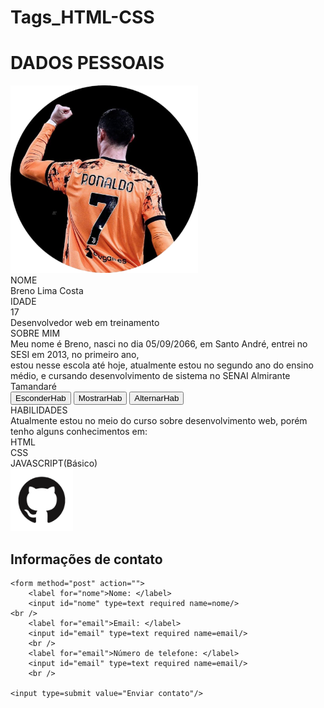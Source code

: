 # Tags_HTML-CSS
<!DOCTYPE html>
<html lang="en">
<head>
    <meta charset="UTF-8">
    <meta name="viewport" content="width=device-width, initial-scale=1.0">
    <title>Dados Pessoais</title>
    <link rel="stylesheet" href="pagpessoal.css">
    <link rel="preconnect" href="https://fonts.googleapis.com">
<link rel="preconnect" href="https://fonts.gstatic.com" crossorigin>
<link href="https://fonts.googleapis.com/css2?family=Sometype+Mono&display=swap" rel="stylesheet">
<script defer src="pagpessoal.js"></script>
</head>
<body>
    <div class="lgl">
    <h1>DADOS PESSOAIS</h1>
    <div class="img">
    <img src="papai cris_preview_rev_1.png" width="300"><br>
    </div>
</div>

<div class="legal">
        <p1>NOME</p1><br> 
    </div>
    <div class="mic">
        <p2>Breno Lima Costa</p2><br>
    </div>
    <div class="legal">
        <p3>IDADE</p3><br>
    </div>
    <div class="mic">
        <p4>17</p4><br>
    </div>
    <div class="lok">
        <p5>Desenvolvedor web em treinamento</p5><br>
    </div>
    <div class="legal">
        <p6>SOBRE MIM</p6><br>
    </div>
    <div class="mic">
        <p7>Meu nome é Breno, nasci no dia 05/09/2066, em Santo André, entrei no SESI em 2013, no primeiro ano,<br> estou nesse escola até hoje, atualmente estou no segundo ano do ensino médio, e cursando desenvolvimento de sistema no SENAI Almirante Tamandaré</p7><br>
    </div>
    <button onclick="esconde('bob')">EsconderHab</button>
    <button onclick="mostrar('bob')">MostrarHab</button>
    <button onclick="toggle('bob')">AlternarHab</button>
    <div class="legal">
        <p8>HABILIDADES</p8><br>
    </div>
    <div id="bob">
        <div class="mic">
            <p9>Atualmente estou no meio do curso sobre desenvolvimento web, porém tenho alguns conhecimentos em:<br>
            HTML<br>
            CSS<br>
            JAVASCRIPT(Básico)<br>
        </div>
    </div>
    </p9>
</div>
<div class="link">
    <a href="https://github.com/BrenoManoLegal"><img src="GitHub-Mark-removebg-preview.png" alt="github" width="100"></a>
    <div class="formulario">
    <section>
        <h2>Informações de contato</h2>


    <form method="post" action="">
        <label for="nome">Nome: </label>
        <input id="nome" type=text required name=nome/>
    <br /> 
        <label for="email">Email: </label>
        <input id="email" type=text required name=email/>
        <br />
        <label for="email">Número de telefone: </label> 
        <input id="email" type=text required name=email/>
        <br />

    <input type=submit value="Enviar contato"/>
</div>

</div>

</body>
</html>
